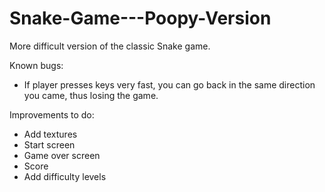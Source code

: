 # Snake-Game---Poopy-Version

More difficult version of the classic Snake game.

Known bugs:
  - If player presses keys very fast, you can go back in the same direction you came, thus losing the game.
  
Improvements to do:
  - Add textures
  - Start screen
  - Game over screen
  - Score
  - Add difficulty levels
